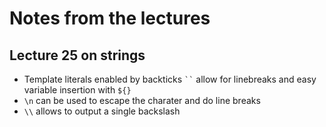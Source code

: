 # Notes from the lectures

## Lecture 25 on strings

* Template literals enabled by backticks ` `` ` allow for linebreaks and easy variable insertion with `${}`
* `\n` can be used to escape the charater and do line breaks
* `\\` allows to output a single backslash